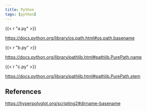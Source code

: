 ```yaml
---
title: Python
tags: [python]
---
```


{{< r "a.py" >}}

<https://docs.python.org/library/os.path.html#os.path.basename>

{{< r "b.py" >}}

<https://docs.python.org/library/pathlib.html#pathlib.PurePath.name>

{{< r "c.py" >}}

<https://docs.python.org/library/pathlib.html#pathlib.PurePath.stem>

## References

<https://hyperpolyglot.org/scripting2#dirname-basename>
